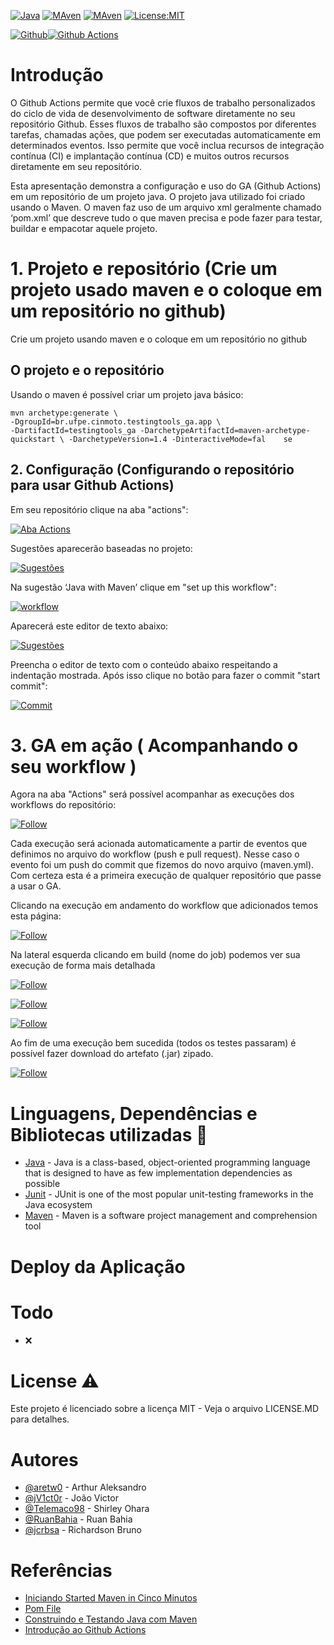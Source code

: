 [![Java](https://img.shields.io/badge/Language-java-yellow)]() [![MAven](https://img.shields.io/badge/Build-Maven-blue)]() [![MAven](https://img.shields.io/badge/Testing-JUnit5-yellow)](https://opensource.org/licenses/MIT) [![License:MIT](https://img.shields.io/github/license/aretw0/ga_tutorial)](https://opensource.org/licenses/MIT) 

 
[![Github](https://raw.githubusercontent.com/FDPS-CIN/images-readme/master/logo_github.png)](https://github.com/)[![Github Actions](https://raw.githubusercontent.com/FDPS-CIN/images-readme/master/logo_workflow.png)]()
# Introdução

O Github Actions permite que você crie fluxos de trabalho personalizados do ciclo de vida de desenvolvimento de software diretamente no seu repositório Github. Esses fluxos de trabalho são compostos por diferentes tarefas, chamadas ações, que podem ser executadas automaticamente em determinados eventos. Isso permite que você inclua recursos de integração contínua (CI) e implantação contínua (CD) e muitos outros recursos diretamente em seu repositório.

Esta apresentação demonstra a configuração e uso do GA (Github Actions) em um repositório de um projeto java. O projeto java utilizado foi criado usando o Maven. O maven faz uso de um arquivo xml geralmente chamado ‘pom.xml’ que descreve tudo o que maven precisa e pode fazer para testar, buildar e empacotar aquele projeto.

# 1. Projeto e repositório (Crie um projeto usado maven e o coloque em um repositório no github)

Crie um projeto usando maven e o coloque em um repositório no github


## O projeto e o repositório

Usando o maven é possível criar um projeto java básico:

```
mvn archetype:generate \ 
-DgroupId=br.ufpe.cinmoto.testingtools_ga.app \
-DartifactId=testingtools_ga -DarchetypeArtifactId=maven-archetype-quickstart \ -DarchetypeVersion=1.4 -DinteractiveMode=fal    se
```

## 2. Configuração (Configurando o repositório para usar Github Actions)

Em seu repositório clique na aba "actions":

[![Aba Actions](https://raw.githubusercontent.com/FDPS-CIN/images-readme/master/00_step_06_pag.png)]()

Sugestões aparecerão baseadas no projeto:

[![Sugestões](https://raw.githubusercontent.com/FDPS-CIN/images-readme/master/01_step_07_pag.png)]()

Na sugestão ‘Java with Maven’ clique em  "set up this workflow":

[![workflow](https://raw.githubusercontent.com/FDPS-CIN/images-readme/master/02_step_08_pag.png)]()

Aparecerá este editor de texto abaixo:

[![Sugestões](https://raw.githubusercontent.com/FDPS-CIN/images-readme/master/03_step_09_pag.png)]()

Preencha o editor de texto com o conteúdo abaixo respeitando a indentação mostrada. Após isso clique no botão para fazer o commit "start commit":

[![Commit](https://raw.githubusercontent.com/FDPS-CIN/images-readme/master/04_step_10_pag.png)]()

# 3. GA em ação ( Acompanhando o seu workflow )

Agora na aba "Actions" será possível acompanhar as execuções dos workflows do repositório:

[![Follow](https://raw.githubusercontent.com/FDPS-CIN/images-readme/master/05_step_12_pag.png)]()

Cada execução será acionada automaticamente a partir de eventos que definimos no arquivo do workflow (push e pull request). Nesse caso o evento foi um push do commit que fizemos do novo arquivo (maven.yml). Com certeza esta é a primeira execução de qualquer repositório que passe a usar o GA.

Clicando na execução em andamento do workflow que adicionados temos esta página:

[![Follow](https://raw.githubusercontent.com/FDPS-CIN/images-readme/master/06_step_13_pag.png)]() 

Na lateral esquerda clicando em build (nome do job) podemos ver sua execução de forma mais detalhada

[![Follow](https://raw.githubusercontent.com/FDPS-CIN/images-readme/master/07A_step_14_pag.png)]() 

[![Follow](https://raw.githubusercontent.com/FDPS-CIN/images-readme/master/07B_step_14_pag.png)]()

[![Follow](https://raw.githubusercontent.com/FDPS-CIN/images-readme/master/07C_step_14_pag.png)]()

Ao fim de uma execução bem sucedida (todos os testes passaram) é possível fazer download do artefato (.jar) zipado.

[![Follow](https://raw.githubusercontent.com/FDPS-CIN/images-readme/master/08C_step_15_pag.png)]()

# Linguagens, Dependências e Bibliotecas utilizadas :construction:

  - [Java](https://www.java.com/pt-BR/) - Java is a class-based, object-oriented programming language that is designed to have as few implementation dependencies as possible
  - [Junit](https://junit.org/junit5/) - JUnit is one of the most popular unit-testing frameworks in the Java ecosystem
  - [Maven](https://maven.apache.org/) -  Maven is a software project management and comprehension tool
  

# Deploy da Aplicação 
    
# Todo 

- :x: 


# License :warning:
Este projeto é licenciado sobre a licença MIT - Veja o arquivo LICENSE.MD para detalhes.

# Autores
- [@aretw0](https://github.com/aretw0) - Arthur Aleksandro
- [@jV1ct0r](https://github.com/jV1ct0r) - João Victor
- [@Telemaco98](https://github.com/Telemaco98) - Shirley Ohara
- [@RuanBahia](https://github.com/RuanBahia) - Ruan Bahia
- [@jcrbsa](https://github.com/jcrbsa) - Richardson Bruno


# Referências

- [Iniciando Started Maven in Cinco Minutos](https://maven.apache.org/guides/getting-started/maven-in-five-minutes.html)
- [Pom File](https://maven.apache.org/pom.html)
- [Construindo e Testando Java com Maven](https://docs.github.com/en/free-pro-team@latest/actions/guides/building-and-testing-java-with-maven)
- [Introdução ao Github Actions](https://gabrieltanner.org/blog/an-introduction-to-github-actions)


